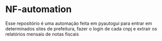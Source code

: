 # NF-automation
Esse repositório é uma automação feita em pyautogui para entrar em determinados sites de prefeitura, fazer o login de cada cnpj e extrair os relatórios mensais de notas fiscais

